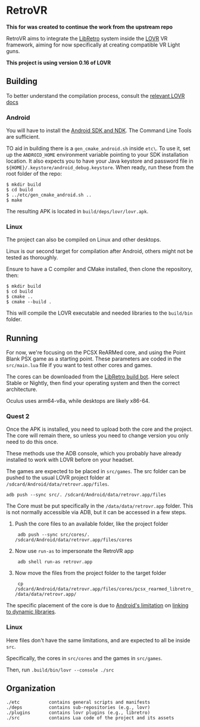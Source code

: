 # RetroVR

**This for was created to continue the work from the upstream repo**

RetroVR aims to integrate the [LibRetro](https://libretro.com) system inside the [LOVR](https://lovr.org) VR framework, aiming for now specifically at creating compatible VR Light guns.

**This project is using version 0.16 of LOVR**

## Building

To better understand the compilation process, consult the [relevant LOVR docs](https://lovr.org/docs/v0.15.0/Compiling)

### Android

You will have to install the [Android SDK and NDK](https://developer.android.com/studio/). 
The Command Line Tools are sufficient.

TO aid in building there is a `gen_cmake_android.sh` inside `etc\`.
To use it, set up the `ANDROID_HOME` environment variable pointing to your SDK installation location.
It also expects you to have your Java keystore and password file in `${HOME}/.keystore/android_debug.keystore`. 
When ready, run these from the root folder of the repo:

    $ mkdir build
    $ cd build
    $ ../etc/gen_cmake_android.sh ..
    $ make

The resulting APK is located in `build/deps/lovr/lovr.apk`. 

### Linux

The project can also be compiled on Linux and other desktops.

Linux is our second target for compilation after Android, others might not be tested as thoroughly.

Ensure to have a C compiler and CMake installed, then clone the repository, then:

    $ mkdir build
    $ cd build
    $ cmake ..
    $ cmake --build .

This will compile the LOVR executable and needed libraries to the `build/bin` folder.

## Running

For now, we're focusing on the PCSX ReARMed core, and using the Point Blank PSX game as a starting point.
These parameters are coded in the `src/main.lua` file if you want to test other cores and games.

The cores can be downloaded from the [LibRetro build bot](https://buildbot.libretro.com/).
Here select Stable or Nightly, then find your operating system and then the correct architecture. 

Oculus uses arm64-v8a, while desktops are likely x86-64.

### Quest 2

Once the APK is installed, you need to upload both the core and the project.
The core will remain there, so unless you need to change version you only need to do this once.

These methods use the ADB console, which you probably have already installed to work with LOVR before on your headset.

The games are expected to be placed in `src/games`.
The src folder can be pushed to the usual LOVR project folder at `/sdcard/Android/data/retrovr.app/files`.

    adb push --sync src/. /sdcard/Android/data/retrovr.app/files

The Core must be put specifically in the `/data/data/retrovr.app` folder. This is not normally accessible via ADB, but it can be accessed in a few steps.

1. Push the core files to an available folder, like the project folder
    
        adb push --sync src/cores/. /sdcard/Android/data/retrovr.app/files/cores

2. Now use `run-as` to impersonate the RetroVR app
        
        adb shell run-as retrovr.app

3. Now move the files from the project folder to the target folder
        
        cp /sdcard/Android/data/retrovr.app/files/cores/pcsx_rearmed_libretro_android.so /data/data/retrovr.app/

The specific placement of the core is due to [Android's limitation](https://android-developers.googleblog.com/2016/06/improving-stability-with-private-cc.html) on [linking to dynamic libraries](https://linux.die.net/man/3/dlopen).

### Linux

Here files don't have the same limitations, and are expected to all be inside `src`.

Specifically, the cores in `src/cores` and the games in `src/games`.

Then, run `.build/bin/lovr --console ./src`

## Organization

    ./etc           contains general scripts and manifests
    ./deps          contains sub-repositories (e.g., lovr)
    ./plugins       contains lovr plugins (e.g., libretro)
    ./src           contains Lua code of the project and its assets
